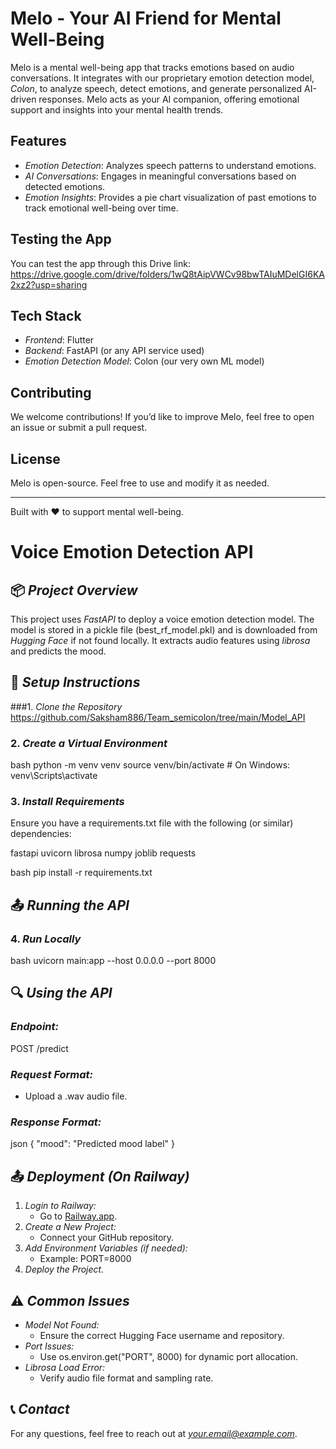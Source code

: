 # Melo - Your AI Friend for Mental Well-Being

Melo is a mental well-being app that tracks emotions based on audio conversations. It integrates with our proprietary emotion detection model, *Colon*, to analyze speech, detect emotions, and generate personalized AI-driven responses. Melo acts as your AI companion, offering emotional support and insights into your mental health trends.

## Features

- *Emotion Detection*: Analyzes speech patterns to understand emotions.
- *AI Conversations*: Engages in meaningful conversations based on detected emotions.
- *Emotion Insights*: Provides a pie chart visualization of past emotions to track emotional well-being over time.

## Testing the App

You can test the app through this Drive link:
https://drive.google.com/drive/folders/1wQ8tAipVWCv98bwTAIuMDelGI6KA2xz2?usp=sharing

## Tech Stack

- *Frontend*: Flutter
- *Backend*: FastAPI (or any API service used)
- *Emotion Detection Model*: Colon (our very own ML model)

## Contributing

We welcome contributions! If you’d like to improve Melo, feel free to open an issue or submit a pull request.

## License

Melo is open-source. Feel free to use and modify it as needed.

---

Built with ❤ to support mental well-being.


# Voice Emotion Detection API

## 📦 *Project Overview*
This project uses *FastAPI* to deploy a voice emotion detection model. The model is stored in a pickle file (best_rf_model.pkl) and is downloaded from *Hugging Face* if not found locally. It extracts audio features using *librosa* and predicts the mood.

## 🚀 *Setup Instructions*

###1. *Clone the Repository*
https://github.com/Saksham886/Team_semicolon/tree/main/Model_API
### 2. *Create a Virtual Environment*
bash
python -m venv venv
source venv/bin/activate  # On Windows: venv\Scripts\activate


### 3. *Install Requirements*
Ensure you have a requirements.txt file with the following (or similar) dependencies:

fastapi
uvicorn
librosa
numpy
joblib
requests

bash
pip install -r requirements.txt


## 📤 *Running the API*

### 4. *Run Locally*
bash
uvicorn main:app --host 0.0.0.0 --port 8000


## 🔍 *Using the API*

### *Endpoint:*

POST /predict


### *Request Format:*
- Upload a .wav audio file.

### *Response Format:*
json
{
  "mood": "Predicted mood label"
}


## 📤 *Deployment (On Railway)*

1. *Login to Railway:*
   - Go to [Railway.app](https://railway.app/).
2. *Create a New Project:*
   - Connect your GitHub repository.
3. *Add Environment Variables (if needed):*
   - Example: PORT=8000
4. *Deploy the Project.*

## ⚠ *Common Issues*

- *Model Not Found:*
  - Ensure the correct Hugging Face username and repository.
- *Port Issues:*
  - Use os.environ.get("PORT", 8000) for dynamic port allocation.
- *Librosa Load Error:*
  - Verify audio file format and sampling rate.

## 📞 *Contact*
For any questions, feel free to reach out at *your.email@example.com*.
